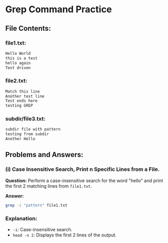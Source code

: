 # Grep Command Practice

## File Contents:
### file1.txt:
```bash
Hello World
this is a test
hello again
Test driven
```


### file2.txt:
```bash
Match this line
Another test line
Test ends here
testing GREP
```


### subdir/file3.txt:
```bash
subdir file with pattern
testing from subdir
Another Hello
```


## Problems and Answers:

### (i) Case Insensitive Search, Print n Specific Lines from a File.
**Question:**
Perform a case-insensitive search for the word "hello" and print the first 2 matching lines from `file1.txt`.

**Answer:**
```bash
grep -i "pattern" file1.txt 
```

### Explanation:

- `-i`: Case-insensitive search.
- `head -n 2`: Displays the first 2 lines of the output.


